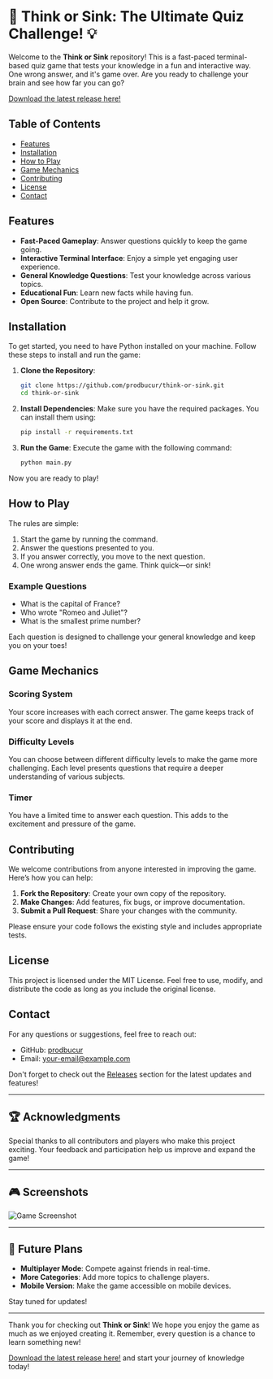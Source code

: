 # 🧠 Think or Sink: The Ultimate Quiz Challenge! 💡

Welcome to the **Think or Sink** repository! This is a fast-paced terminal-based quiz game that tests your knowledge in a fun and interactive way. One wrong answer, and it's game over. Are you ready to challenge your brain and see how far you can go? 

[Download the latest release here!](https://github.com/prodbucur/think-or-sink/releases)

## Table of Contents

- [Features](#features)
- [Installation](#installation)
- [How to Play](#how-to-play)
- [Game Mechanics](#game-mechanics)
- [Contributing](#contributing)
- [License](#license)
- [Contact](#contact)

## Features

- **Fast-Paced Gameplay**: Answer questions quickly to keep the game going.
- **Interactive Terminal Interface**: Enjoy a simple yet engaging user experience.
- **General Knowledge Questions**: Test your knowledge across various topics.
- **Educational Fun**: Learn new facts while having fun.
- **Open Source**: Contribute to the project and help it grow.

## Installation

To get started, you need to have Python installed on your machine. Follow these steps to install and run the game:

1. **Clone the Repository**:
   ```bash
   git clone https://github.com/prodbucur/think-or-sink.git
   cd think-or-sink
   ```

2. **Install Dependencies**:
   Make sure you have the required packages. You can install them using:
   ```bash
   pip install -r requirements.txt
   ```

3. **Run the Game**:
   Execute the game with the following command:
   ```bash
   python main.py
   ```

Now you are ready to play! 

## How to Play

The rules are simple:

1. Start the game by running the command.
2. Answer the questions presented to you.
3. If you answer correctly, you move to the next question.
4. One wrong answer ends the game. Think quick—or sink!

### Example Questions

- What is the capital of France?
- Who wrote "Romeo and Juliet"?
- What is the smallest prime number?

Each question is designed to challenge your general knowledge and keep you on your toes!

## Game Mechanics

### Scoring System

Your score increases with each correct answer. The game keeps track of your score and displays it at the end.

### Difficulty Levels

You can choose between different difficulty levels to make the game more challenging. Each level presents questions that require a deeper understanding of various subjects.

### Timer

You have a limited time to answer each question. This adds to the excitement and pressure of the game.

## Contributing

We welcome contributions from anyone interested in improving the game. Here’s how you can help:

1. **Fork the Repository**: Create your own copy of the repository.
2. **Make Changes**: Add features, fix bugs, or improve documentation.
3. **Submit a Pull Request**: Share your changes with the community.

Please ensure your code follows the existing style and includes appropriate tests.

## License

This project is licensed under the MIT License. Feel free to use, modify, and distribute the code as long as you include the original license.

## Contact

For any questions or suggestions, feel free to reach out:

- GitHub: [prodbucur](https://github.com/prodbucur)
- Email: [your-email@example.com](mailto:your-email@example.com)

Don't forget to check out the [Releases](https://github.com/prodbucur/think-or-sink/releases) section for the latest updates and features!

---

## 🏆 Acknowledgments

Special thanks to all contributors and players who make this project exciting. Your feedback and participation help us improve and expand the game!

---

## 🎮 Screenshots

![Game Screenshot](https://via.placeholder.com/600x400?text=Think+or+Sink+Gameplay)

---

## 🌟 Future Plans

- **Multiplayer Mode**: Compete against friends in real-time.
- **More Categories**: Add more topics to challenge players.
- **Mobile Version**: Make the game accessible on mobile devices.

Stay tuned for updates!

---

Thank you for checking out **Think or Sink**! We hope you enjoy the game as much as we enjoyed creating it. Remember, every question is a chance to learn something new! 

[Download the latest release here!](https://github.com/prodbucur/think-or-sink/releases) and start your journey of knowledge today!